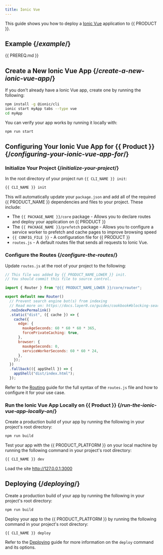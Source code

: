 ```yaml
---
title: Ionic Vue
---
```


This guide shows you how to deploy a [Ionic Vue](https://ionicframework.com/docs/vue/overview) application to {{ PRODUCT }}.

## Example {/*example*/}

<ExampleButtons
  title="Ionic Vue"
  siteUrl="https://layer0-docs-layer0-ionic-vue-example-default.layer0-limelight.link"
  repoUrl="https://github.com/layer0-docs/layer0-ionic-vue-example" 
  deployFromRepo />

{{ PREREQ.md }}

## Create a New Ionic Vue App {/*create-a-new-ionic-vue-app*/}

If you don't already have a Ionic Vue app, create one by running the following:

```bash
npm install -g @ionic/cli
ionic start myApp tabs --type vue
cd myApp
```

You can verify your app works by running it locally with:

```bash
npm run start
```

## Configuring Your Ionic Vue App for {{ Product }} {/*configuring-your-ionic-vue-app-for*/}

### Initialize Your Project {/*initialize-your-project*/}

In the root directory of your project run `{{ CLI_NAME }} init`:

```bash
{{ CLI_NAME }} init
```

This will automatically update your `package.json` and add all of the required {{ PRODUCT_NAME }} dependencies and files to your project. These include:

- The `{{ PACKAGE_NAME }}/core` package - Allows you to declare routes and deploy your application on {{ PRODUCT }}
- The `{{ PACKAGE_NAME }}/prefetch` package - Allows you to configure a service worker to prefetch and cache pages to improve browsing speed
- `{{ CONFIG_FILE }}` - A configuration file for {{ PRODUCT }}
- `routes.js` - A default routes file that sends all requests to Ionic Vue.

### Configure the Routes {/*configure-the-routes*/}

Update `routes.js` at the root of your project to the following:

```js
// This file was added by {{ PRODUCT_NAME_LOWER }} init.
// You should commit this file to source control.

import { Router } from "@{{ PRODUCT_NAME_LOWER }}/core/router";

export default new Router()
  // Prevent search engine bot(s) from indexing
  // Read more on: https://docs.layer0.co/guides/cookbook#blocking-search-engine-crawlers
  .noIndexPermalink()
  .static("dist", ({ cache }) => {
    cache({
      edge: {
        maxAgeSeconds: 60 * 60 * 60 * 365,
        forcePrivateCaching: true,
      },
      browser: {
        maxAgeSeconds: 0,
        serviceWorkerSeconds: 60 * 60 * 24,
      },
    });
  })
  .fallback(({ appShell }) => {
    appShell("dist/index.html");
  });
```

Refer to the [Routing](routing) guide for the full syntax of the `routes.js` file and how to configure it for your use case.

### Run the Ionic Vue App Locally on {{ Product }} {/*run-the-ionic-vue-app-locally-on*/}

Create a production build of your app by running the following in your project's root directory:

```bash
npm run build
```

Test your app with the {{ PRODUCT_PLATFORM }} on your local machine by running the following command in your project's root directory:

```bash
{{ CLI_NAME }} dev
```

Load the site http://127.0.0.1:3000

## Deploying {/*deploying*/}

Create a production build of your app by running the following in your project's root directory:

```bash
npm run build
```

Deploy your app to the {{ PRODUCT_PLATFORM }} by running the following command in your project's root directory:

```bash
{{ CLI_NAME }} deploy
```

Refer to the [Deploying](deploy_apps) guide for more information on the `deploy` command and its options.
